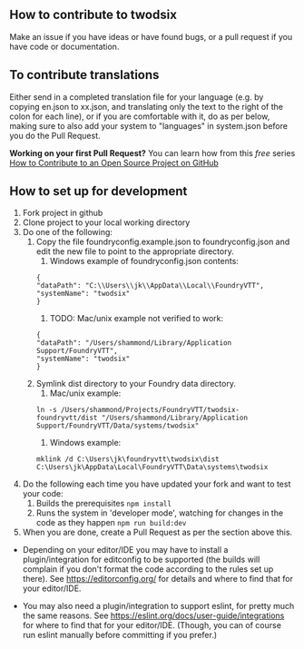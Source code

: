 ## How to contribute to twodsix

Make an issue if you have ideas or have found bugs, or a pull request if you have code or documentation.

## To contribute translations
Either send in a completed translation file for your language (e.g. by copying en.json to xx.json, and translating only the text to the right of the colon for each line), or if you are comfortable with it, do as per below, making sure to also add your system to "languages" in system.json before you do the Pull Request.

**Working on your first Pull Request?** You can learn how from this *free* series [How to Contribute to an Open Source Project on GitHub](https://egghead.io/series/how-to-contribute-to-an-open-source-project-on-github)

## How to set up for development
1. Fork project in github
1. Clone project to your local working directory
1. Do one of the following: 
    1. Copy the file foundryconfig.example.json to foundryconfig.json and edit the new file to point to the appropriate directory.
        1. Windows example of foundryconfig.json contents:
        ```
        {
        "dataPath": "C:\\Users\\jk\\AppData\\Local\\FoundryVTT",
        "systemName": "twodsix"
        }
       ```
        1. TODO: Mac/unix example not verified to work:
        ```
        {
        "dataPath": "/Users/shammond/Library/Application Support/FoundryVTT",
        "systemName": "twodsix"
        }
        ```
    1. Symlink dist directory to your Foundry data directory.
        1. Mac/unix example:
        ```
        ln -s /Users/shammond/Projects/FoundryVTT/twodsix-foundryvtt/dist "/Users/shammond/Library/Application Support/FoundryVTT/Data/systems/twodsix"
        ```
        1. Windows example:
        ```
        mklink /d C:\Users\jk\foundryvtt\twodsix\dist C:\Users\jk\AppData\Local\FoundryVTT\Data\systems\twodsix
        ```
1. Do the following each time you have updated your fork and want to test your code:
    1. Builds the prerequisites
       `npm install`
    1. Runs the system in 'developer mode', watching for changes in the code as they happen
       `npm run build:dev`
1. When you are done, create a Pull Request as per the section above this.

* Depending on your editor/IDE you may have to install a plugin/integration for editconfig to be supported (the builds will complain if you don't format the code according to the rules set up there). See https://editorconfig.org/ for details and where to find that for your editor/IDE.

* You may also need a plugin/integration to support eslint, for pretty much the same reasons. See https://eslint.org/docs/user-guide/integrations for where to find that  for your editor/IDE. (Though, you can of course run eslint manually before committing if you prefer.)
